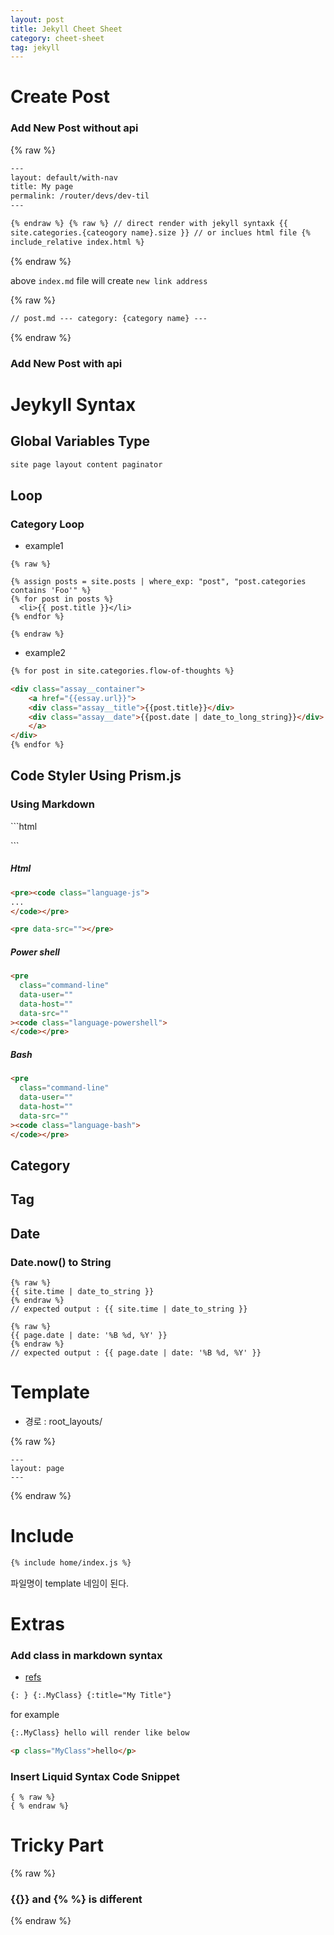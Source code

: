 ```yaml
---
layout: post
title: Jekyll Cheet Sheet
category: cheet-sheet
tag: jekyll
---
```


# Create Post

### Add New Post without api

{% raw %}

```html
---
layout: default/with-nav
title: My page
permalink: /router/devs/dev-til
---

{% endraw %} {% raw %} // direct render with jekyll syntaxk {{
site.categories.{cateogory name}.size }} // or inclues html file {%
include_relative index.html %}
```

{% endraw %}

above `index.md` file will create `new link address`

{% raw %}

```html
// post.md --- category: {category name} ---
```

{% endraw %}

### Add New Post with api

# Jeykyll Syntax

## Global Variables Type

```html
site page layout content paginator
```

## Loop

### Category Loop

- example1

```liquid
{% raw %}

{% assign posts = site.posts | where_exp: "post", "post.categories contains 'Foo'" %}
{% for post in posts %}
  <li>{{ post.title }}</li>
{% endfor %}

{% endraw %}
```

- example2

```md
{% for post in site.categories.flow-of-thoughts %}

<div class="assay__container">
    <a href="{{essay.url}}">
    <div class="assay__title">{{post.title}}</div>
    <div class="assay__date">{{post.date | date_to_long_string}}</div>
    </a>
</div>
{% endfor %}
```

## Code Styler Using Prism.js

### Using Markdown

\```html

\```

##### Html

```html
<pre><code class="language-js">
...
</code></pre>
```

```html
<pre data-src=""></pre>
```

##### Power shell

```html
<pre
  class="command-line"
  data-user=""
  data-host=""
  data-src=""
><code class="language-powershell">
</code></pre>
```

##### Bash

```html
<pre
  class="command-line"
  data-user=""
  data-host=""
  data-src=""
><code class="language-bash">
</code></pre>
```

## Category

## Tag

## Date

### Date.now() to String

```liquid
{% raw %}
{{ site.time | date_to_string }}
{% endraw %}
// expected output : {{ site.time | date_to_string }}

{% raw %}
{{ page.date | date: '%B %d, %Y' }}
{% endraw %}
// expected output : {{ page.date | date: '%B %d, %Y' }}
```

# Template

- 경로 : root_layouts/

{% raw %}

```liquid
---
layout: page
---
```

{% endraw %}

# Include

```html
{% include home/index.js %}
```

파일명이 template 네임이 된다.

# Extras

### Add class in markdown syntax

- [refs](https://digitaldrummerj.me/styling-jekyll-markdown/)

```html
{: } {:.MyClass} {:title="My Title"}
```

for example

```html
{:.MyClass} hello will render like below

<p class="MyClass">hello</p>
```

### Insert Liquid Syntax Code Snippet

```liquid
{ % raw %}
{ % endraw %}
```

# Tricky Part

{% raw %}

### {{}} and {% %} is different

{% endraw %}
